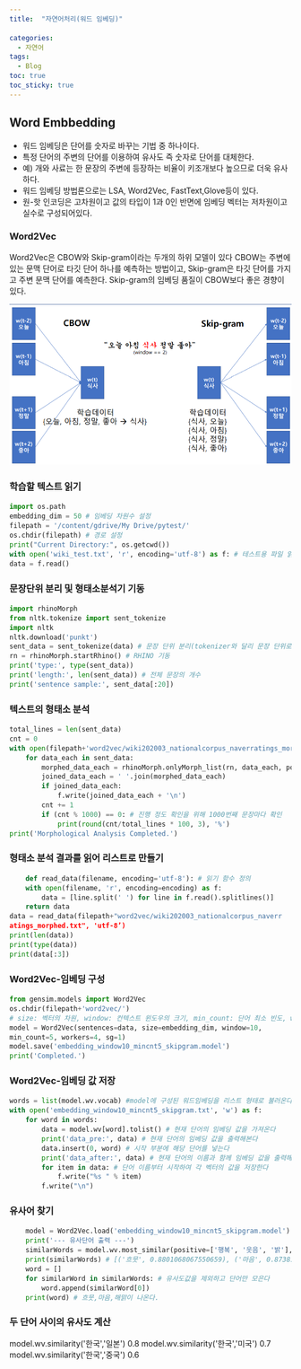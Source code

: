 ```yaml
---
title:  "자연어처리(워드 임베딩)"

categories:
  - 자연어
tags:
  - Blog
toc: true
toc_sticky: true
---
```


## Word Embbedding

- 워드 임베딩은 단어를 숫자로 바꾸는 기법 중 하나이다.
- 특정 단어의 주변의 단어를 이용하여 유사도 즉 숫자로 단어를 대체한다.
- 예) 개와 사료는 한 문장의 주변에 등장하는 비율이 키조개보다 높으므로 더욱 유사하다.
- 워드 임베딩 방법론으로는 LSA, Word2Vec, FastText,Glove등이 있다.
- 원-핫 인코딩은 고차원이고 값의 타입이 1과 0인 반면에
임베딩 벡터는 저차원이고 실수로 구성되어있다.

### Word2Vec

Word2Vec은 CBOW와 Skip-gram이라는 두개의 하위 모델이 있다
CBOW는 주변에 있는 문맥 단어로 타깃 단어 하나를 예측하는 방법이고, Skip-gram은 타깃 단어를 가지고 주변 문맥 단어를 예측한다.
Skip-gram의 임베딩 품질이 CBOW보다 좋은 경향이 있다.

![GitHub Logo](/image/워드임배딩.png)


### 학습할 텍스트 읽기

```python
import os.path
embedding_dim = 50 # 임베딩 차원수 설정
filepath = '/content/gdrive/My Drive/pytest/'
os.chdir(filepath) # 경로 설정
print("Current Directory:", os.getcwd())
with open('wiki_test.txt', 'r', encoding='utf-8') as f: # 테스트용 파일 읽기
data = f.read()
```

### 문장단위 분리 및 형태소분석기 기동

```python
import rhinoMorph
from nltk.tokenize import sent_tokenize
import nltk
nltk.download('punkt')
sent_data = sent_tokenize(data) # 문장 단위 분리(tokenizer와 달리 문장 단위로 분리해준다.)
rn = rhinoMorph.startRhino() # RHINO 기동
print('type:', type(sent_data))
print('length:', len(sent_data)) # 전체 문장의 개수
print('sentence sample:', sent_data[:20])
```

### 텍스트의 형태소 분석

```python
total_lines = len(sent_data)
cnt = 0
with open(filepath+'word2vec/wiki202003_nationalcorpus_naverratings_morphed.txt', 'w', encoding='utf-8') as f:
    for data_each in sent_data:
        morphed_data_each = rhinoMorph.onlyMorph_list(rn, data_each, pos=['NNG', 'NNP', 'NP', 'VV', 'VA', 'XR', 'IC', 'MM', 'MAG', 'MAJ'])
        joined_data_each = ' '.join(morphed_data_each)
        if joined_data_each:
            f.write(joined_data_each + '\n')
        cnt += 1
        if (cnt % 1000) == 0: # 진행 정도 확인을 위해 1000번째 문장마다 확인
            print(round(cnt/total_lines * 100, 3), '%')
print('Morphological Analysis Completed.')
```
### 형태소 분석 결과를 읽어 리스트로 만들기

```python
    def read_data(filename, encoding='utf-8'): # 읽기 함수 정의
    with open(filename, 'r', encoding=encoding) as f:
        data = [line.split(' ') for line in f.read().splitlines()]
    return data
data = read_data(filepath+"word2vec/wiki202003_nationalcorpus_naverr
atings_morphed.txt", 'utf-8’)
print(len(data))
print(type(data))
print(data[:3])
```

### Word2Vec-임베딩 구성

```python
from gensim.models import Word2Vec
os.chdir(filepath+'word2vec/')
# size: 벡터의 차원, window: 컨텍스트 윈도우의 크기, min_count: 단어 최소 빈도, workers: 학습을 위한 프로세스 수, sg: 0은 CBOW, 1은 skip-gram
model = Word2Vec(sentences=data, size=embedding_dim, window=10,
min_count=5, workers=4, sg=1)
model.save('embedding_window10_mincnt5_skipgram.model')
print('Completed.')

```
### Word2Vec-임베딩 값 저장

```python
words = list(model.wv.vocab) #model에 구성된 워드임베딩을 리스트 형태로 불러온다.
with open('embedding_window10_mincnt5_skipgram.txt', 'w') as f:
    for word in words:
        data = model.wv[word].tolist() # 현재 단어의 임베딩 값을 가져온다
        print('data_pre:', data) # 현재 단어의 임베딩 값을 출력해본다
        data.insert(0, word) # 시작 부분에 해당 단어를 넣는다
        print('data_after:', data) # 현재 단어의 이름과 함께 임베딩 값을 출력해본다
        for item in data: # 단어 이름부터 시작하여 각 벡터의 값을 저장한다
            f.write("%s " % item)
        f.write("\n")
```

### 유사어 찾기

```python
    model = Word2Vec.load('embedding_window10_mincnt5_skipgram.model')
    print('--- 유사단어 출력 ---')
    similarWords = model.wv.most_similar(positive=['행복', '웃음', '밝'], topn=3)
    print(similarWords) # [('흐뭇', 0.8801068067550659), ('마음', 0.8738192319869995), ('해맑', 0.8424177169799805)]
    word = []
    for similarWord in similarWords: # 유사도값을 제외하고 단어만 모은다
        word.append(similarWord[0])
    print(word) # 흐뭇,마음,해맑이 나온다.
```

### 두 단어 사이의 유사도 계산

model.wv.similarity('한국','일본') 0.8
model.wv.similarity('한국','미국') 0.7
model.wv.similarity('한국','중국') 0.6
